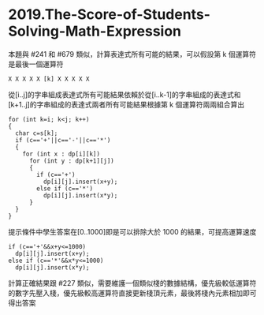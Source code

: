 # 2019.The-Score-of-Students-Solving-Math-Expression

本題與 #241 和 #679 類似，計算表達式所有可能的結果，可以假設第 k 個運算符是最後一個運算符

```
X X X X X [k] X X X X X
```

從[i..j]的字串組成表達式所有可能結果依賴於從[i..k-1]的字串組成的表達式和[k+1..j]的字串組成的表達式兩者所有可能結果根據第 k 個運算符兩兩組合算出

```
for (int k=i; k<j; k++)
{
  char c=s[k];
  if (c=='+'||c=='-'||c=='*')
  {
    for (int x : dp[i][k])
      for (int y : dp[k+1][j])
      {
        if (c=='+')
          dp[i][j].insert(x+y);
        else if (c=='*')
          dp[i][j].insert(x*y);
      }
  }
}
```

提示條件中學生答案在[0..1000]即是可以排除大於 1000 的結果，可提高運算速度

```
if (c=='+'&&x+y<=1000)
  dp[i][j].insert(x+y);
else if (c=='*'&&x*y<=1000)
  dp[i][j].insert(x*y);
```

計算正確結果跟 #227 類似，需要維護一個類似棧的數據結構，優先級較低運算符的數字先壓入棧，優先級較高運算符直接更新棧頂元素，最後將棧內元素相加即可得出答案
